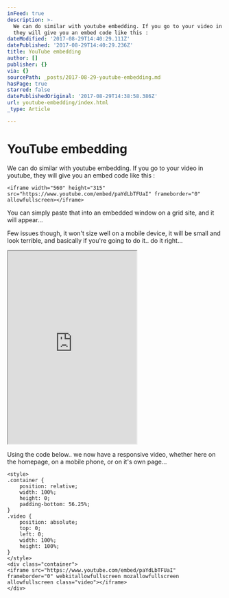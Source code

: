 ```yaml
---
inFeed: true
description: >-
  We can do similar with youtube embedding. If you go to your video in youtube,
  they will give you an embed code like this :
dateModified: '2017-08-29T14:40:29.111Z'
datePublished: '2017-08-29T14:40:29.236Z'
title: YouTube embedding
author: []
publisher: {}
via: {}
sourcePath: _posts/2017-08-29-youtube-embedding.md
hasPage: true
starred: false
datePublishedOriginal: '2017-08-29T14:38:58.386Z'
url: youtube-embedding/index.html
_type: Article

---
```

# YouTube embedding

We can do similar with youtube embedding. If you go to your video in youtube, they will give you an embed code like this :

    <iframe width="560" height="315" src="https://www.youtube.com/embed/paYdLbTFUaI" frameborder="0" allowfullscreen></iframe>
    

You can simply paste that into an embedded window on a grid site, and it will appear...

Few issues though, it won't size well on a mobile device, it will be small and look terrible, and basically if you're going to do it.. do it right...

<iframe src="https://the-grid.github.io/ed-userhtml/?g=eJx1kDFrxDAMhff8CmPo2DgtXIc0yVgodGyHjnasXMQ5UbCVmGu5_16ThCtcqTZ9SE_vqQp8dtBkeUsjaxzBi-9MpJooICONpfDgNOMCzyuPaLkvxUNR3G2gBzz2XIpiaydtLY7He0PMNJTi8JQ_HtLoJcsXtEB_5LUJ5Gbe5Zmmq5SD7lf337sbuWSV2qNUFhfROh1CLa-pZOLYeT2ACL6tZc88hVKpGGN-pplnA-kFg4LBgFWT_rRv5v3lQ79KsW4Z8hZ8LQspIpgTsnaOYjc7F1oPMIqBvm7Rbb97Wt8gm0ptfpIxlRw3PyXyfhE" height="450" style=""></iframe>

Using the code below.. we now have a responsive video, whether here on the homepage, on a mobile phone, or on it's own page...

    <style>
    .container {
        position: relative;
        width: 100%;
        height: 0;
        padding-bottom: 56.25%;
    }
    .video {
        position: absolute;
        top: 0;
        left: 0;
        width: 100%;
        height: 100%;
    }
    </style>
    <div class="container">
    <iframe src="https://www.youtube.com/embed/paYdLbTFUaI" frameborder="0" webkitallowfullscreen mozallowfullscreen allowfullscreen class="video"></iframe>
    </div>